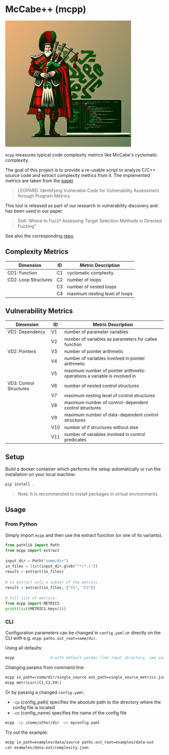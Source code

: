 # McCabe++ (mcpp)

<img src="media/mcpp.jpeg" height=400/>

`mcpp` measures typical code complexity metrics like McCabe's cyclomatic
complexity.

The goal of this project is to provide a re-usable script to analyze C/C++
source code and extract complexity metrics from it. The implemented metrics
are taken from the [paper](https://xiaoningdu.github.io/assets/pdf/leopard.pdf)

> LEOPARD: Identifying Vulnerable Code for Vulnerability Assessment through Program Metrics  

This tool is released as part of our research in vulnerability discovery and 
has been used in our paper

> SoK: Where to Fuzz? Assessing Target Selection Methods in Directed Fuzzing" 

See also the corresponding [repo](https://github.com/wsbrg/crashminer).

## Complexity Metrics

| Dimension            | ID | Metric Description             |
|----------------------|----|--------------------------------|
| CD1: Function        | C1 | cyclomatic complexity          |
| CD2: Loop Structures | C2 | number of loops                |
|                      | C3 | number of nested loops         |
|                      | C4 | maximum nesting level of loops |

## Vulnerability Metrics

| Dimension               | ID  | Metric Description                                                        |
|-------------------------|-----|---------------------------------------------------------------------------|
| VD1: Dependency         | V1  | number of parameter variables                                             |
|                         | V2  | number of variables as parameters for callee function                     |
| VD2: Pointers           | V3  | number of pointer arithmetic                                              |
|                         | V4  | number of variables involved in pointer arithmetic                        |
|                         | V5  | maximum number of pointer arithmetic operations a variable is involved in |
| VD3: Control Structures | V6  | number of nested control structures                                       |
|                         | V7  | maximum nesting level of control structures                               |
|                         | V8  | maximum number of control-dependent control structures                    |
|                         | V9  | maximum number of data-dependent control structures                       |
|                         | V10 | number of if structures without else                                      |
|                         | V11 | number of variables involved in control predicates                        |



## Setup

Build a docker container which performs the setup automatically or run the
installation on your local machine:

```sh
pip install .
```

> Note: It is recommended to install packages in virtual environments.


## Usage

### From Python

Simply import `mcpp` and then use the extract function (or one of its variants).

```python
from pathlib import Path
from mcpp import extract

input_dir = Path("some/dir")
in_files = list(input_dir.glob("**/*.c"))
result = extract(in_files)

# to extract only a subset of the metrics
result = extract(in_files, ["V1", "C3"])

# full list of metrics:
from mcpp import METRICS
print(list(METRICS.keys()))
```


### CLI

Configuration parameters can be changed in `config.yaml` or directly on the CLI
with e.g. `mcpp paths.out_root=some/dir`.

Using all defaults:
```sh
mcpp                # with default params like input directory, see config.yaml
```

Changing params from command line:
```sh
mcpp in_path=/some/dir/single_source out_path=single_source_metrics.json
mcpp metrics=\[C1,C2,V4\]
```

Or by passing a changed `config.yaml`:
- `-cp` (config_path) specifies the absolute path to the directory where the config file is located
- `-cn` (config_name) specifies the name of the config file
```sh
mcpp -cp /some/other/dir -cn myconfig.yaml
```

Try out the example:

```sh
mcpp in_path=examples/data/source paths.out_root=examples/data-out
cat examples/data-out/complexity.json
```
